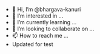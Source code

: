 - 👋 Hi, I’m @bhargava-kanuri
- 👀 I’m interested in ...
- 🌱 I’m currently learning ...
- 💞️ I’m looking to collaborate on ...
- 📫 How to reach me ...
- Updated for test

<!---
bhargava-kanuri/bhargava-kanuri is a ✨ special ✨ repository because its `README.md` (this file) appears on your GitHub profile.
You can click the Preview link to take a look at your changes.
--->
